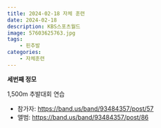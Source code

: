 ```yaml
---
title: 2024-02-18 자체 훈련
date: 2024-02-18
description: KBS스포츠월드
image: 57603625763.jpg
tags:
    - 핀추발
categories:
    - 자체훈련
---
```


**세번째 정모**

1,500m 추발대회 연습

- 참가자: https://band.us/band/93484357/post/57
- 앨범: https://band.us/band/93484357/post/86